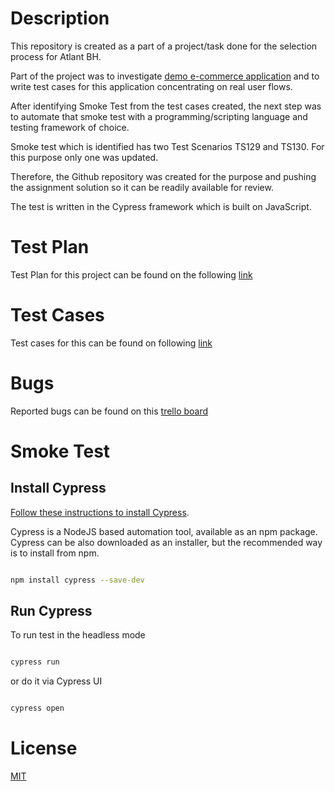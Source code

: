 # Description


This repository is created as a part of a project/task done for the selection process for Atlant BH.

Part of the project was to investigate [demo e-commerce application](http://automationpractice.com/index.php) and to write test cases for this application concentrating on real user flows.

After identifying Smoke Test from the test cases created, the next step was to automate that smoke test with a programming/scripting language and testing framework of choice.

Smoke test which is identified has two Test Scenarios TS129 and TS130. For this purpose only one was updated.

Therefore, the Github repository was created for the purpose and pushing the assignment solution so it can be readily available for review.

The test is written in the Cypress framework which is built on JavaScript.

# Test Plan

Test Plan for this project can be found on the following [link](https://drive.google.com/file/d/1a4wFtOmEUSpIJkVQp5ounVzwAh-5ZIH_/view?usp=sharing)

# Test Cases
Test cases for this can be found on following [link](https://docs.google.com/spreadsheets/d/1GGFunv57BPT8v7LWxMtKAUYrTHG-d_3t/edit?usp=sharing&ouid=100890107650147158766&rtpof=true&sd=true)

# Bugs

Reported bugs can be found on this [trello board](https://trello.com/b/pKb26Wvf/atlantbh-bug-reports)


# Smoke Test

## Install Cypress

[Follow these instructions to install Cypress](https://docs.cypress.io/guides/getting-started/installing-cypress#Opening-Cypress).

Cypress is a NodeJS based automation tool, available as an npm package. Cypress can be also downloaded as an installer, but the recommended way is to install from npm.

```bash

npm install cypress --save-dev

```

## Run Cypress



To run test in the headless mode

```bash

cypress run

```
or do it via Cypress UI
```bash

cypress open

```

# License

[MIT](https://choosealicense.com/licenses/mit/)